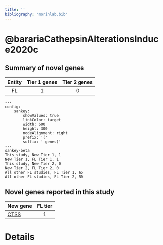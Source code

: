 ```yaml
---
title: ''
bibliography: 'morinlab.bib'
---
```


# @barariaCathepsinAlterationsInduce2020c
## Summary of novel genes

|Entity| Tier 1 genes| Tier 2 genes|
|:-:|:-:|:-:|
|FL|1|0|
```mermaid
---
config:
    sankey:
        showValues: true
        linkColor: target
        width: 600
        height: 300
        nodeAlignment: right
        prefix: '('
        suffix: ' genes)'
---
sankey-beta
This study, New Tier 1, 1
New Tier 1, FL Tier 1, 1
This study, New Tier 2, 0
New Tier 2, FL Tier 2, 0
All other FL studies, FL Tier 1, 65
All other FL studies, FL Tier 2, 50
```


## Novel genes reported in this study

|New gene|FL tier|
|:-|:-:|
|[CTSS](../CTSS)|1 |

# Details

